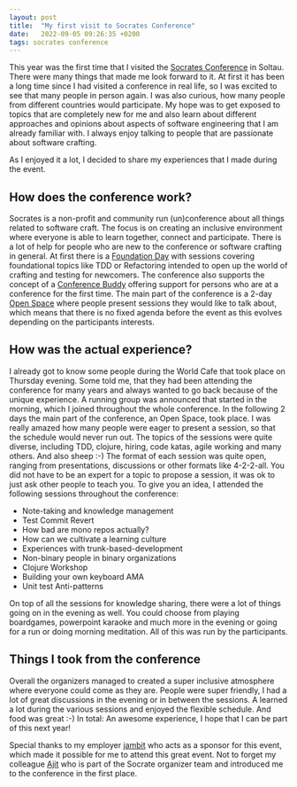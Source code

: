 ```yaml
---
layout: post
title:  "My first visit to Socrates Conference"
date:   2022-09-05 09:26:35 +0200
tags: socrates conference
---
```


This year was the first time that I visited the [Socrates Conference](https://www.socrates-conference.de/home) in Soltau.
There were many things that made me look forward to it. At first it has been a long time since I had visited a conference in real life, so I was excited to see that many 
people in person again. I was also curious, how many people from different countries would participate. My hope was to get exposed to topics that are completely new for me
and also learn about different approaches and opinions about aspects of software engineering that I am already familiar with. I always enjoy talking to people that are passionate about
software crafting. 

As I enjoyed it a lot, I decided to share my experiences that I made during the event.

## How does the conference work?
Socrates is a non-profit and community run (un)conference about all things related to software craft. The focus is on creating an inclusive environment where everyone is able to 
learn together, connect and participate. There is a lot of help for people who are new to the conference or software crafting in general.  At first there is a 
[Foundation Day](https://www.socrates-conference.de/foundations) with sessions covering foundational topics like TDD or Refactoring intended to open up the world of crafting and 
testing for newcomers. The conference also supports the concept of a [Conference Buddy](https://www.conferencebuddy.io) offering support for persons who are at a conference for the
first time. The main part of the conference is a 2-day [Open Space](http://agilecoachcamp.org/tiki-index.php?page=OpenSpace) where people present sessions they would like to talk about,
which means that there is no fixed agenda before the event as this evolves depending on the participants interests.

## How was the actual experience?
I already got to know some people during the World Cafe that took place on Thursday evening. Some told me, that they had been attending the conference for many 
years and always wanted to go back because of the unique experience. A running group was announced that started in the morning, which I joined throughout the 
whole conference. In the following 2 days the main part of the conference, an Open Space, took place. I was really amazed how many people were eager 
to present a session, so that the schedule would never run out. The topics of the sessions were quite diverse, including TDD, clojure, hiring, code katas,
agile working and many others. And also sheep :-) The format of each session was quite open, ranging from presentations, discussions or other formats
like 4-2-2-all. You did not have to be an expert for a topic to propose a session, it was ok to just ask other people to teach you.
To give you an idea, I attended the following sessions throughout the conference:

* Note-taking and knowledge management
* Test Commit Revert
* How bad are mono repos actually?
* How can we cultivate a learning culture
* Experiences with trunk-based-development
* Non-binary people in binary organizations
* Clojure Workshop
* Building your own keyboard AMA
* Unit test Anti-patterns

On top of all the sessions for knowledge sharing, there were a lot of things going on in the evening as well. You could choose from playing boardgames, 
powerpoint karaoke and much more in the evening or going for a run or doing morning meditation. All of this was run by the participants.

## Things I took from the conference
Overall the organizers managed to created a super inclusive atmosphere where everyone could come as they are. People were super friendly, I had a lot of great discussions in the evening or in 
between the sessions. A learned a lot during the various sessions and enjoyed 
the flexible schedule. And food was great :-)  In total: An awesome experience, I hope that I can be part of this next year! 

Special thanks to my employer [jambit](https://www.jambit.com) who acts as a sponsor for this event, which made it possible for me to attend this great event. Not to forget my colleague [Ajit](https://twitter.com/ajitsonlion) who 
is part of the Socrate organizer team and introduced me to the conference in the first place.
